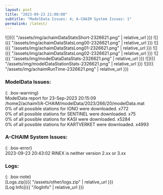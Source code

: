 ```yaml
---
layout: post
title: "2023-09-23 21:00:00"
subtitle: "ModelData Issues: 4; A-CHAIM System Issues: 1"
permalink: /latest/
---
```


![]({{ "/assets/img/achaimDataStatsShort-2326621.png" | relative_url }})
![]({{ "/assets/img/achaimDataStatsLong00-2326621.png" | relative_url }})
![]({{ "/assets/img/achaimDataStatsLong01-2326621.png" | relative_url }})
![]({{ "/assets/img/achaimDataStatsLong02-2326621.png" | relative_url }})
![]({{ "/assets/img/modelDataDataStats-2326621.png" | relative_url }})
![]({{ "/assets/img/modelDataStationStats-2326621.png" | relative_url }})
![]({{ "/assets/img/achaimRunTime-2326621.png" | relative_url }})


### ModelData Issues:  
  
{: .box-warning}  
 ModelData report for 23-Sep-2023 20:15:09   
 /home2/achaim1/A-CHAIM/modelData/2023/266/20/modelData.mat   
 0% of all possible stations for IONO were downloaded. x772   
 0% of all possible stations for SENTINEL were downloaded. x75   
 0% of all possible stations for KASI were downloaded. x5284   
 0% of all possible stations for KARTVERKET were downloaded. x4993   
  
### A-CHAIM System Issues:  
  
{: .box-error}  
2023-09-23 20:43:02 RINEX is neither version 2.xx or 3.xx  

### Logs:  
  
{: .box-note}  
[Logs.zip]({{ "/assets/other/logs.zip" | relative_url }})  
[Log Info]({{ "/logInfo" | relative_url }})  
